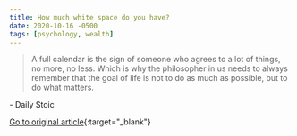 ```yaml
---
title: How much white space do you have?
date: 2020-10-16 -0500
tags: [psychology, wealth]
---
```


> A full calendar is the sign of someone who agrees to a lot of things, no more, no less. Which is why the philosopher in us needs to always remember that the goal of life is not to do as much as possible, but to do what matters.

\- Daily Stoic

[Go to original article](https://dailystoic.com/how-much-white-space-do-you-have?utm_source=pronouncedjerry&utm_medium=blog&utm_campaign=posts){:target="_blank"}